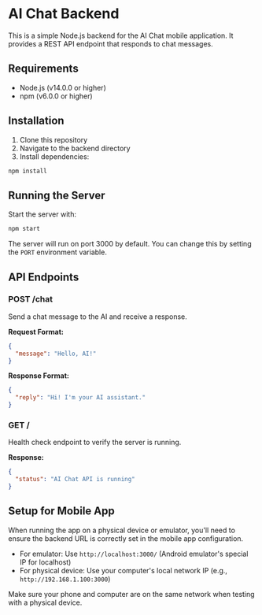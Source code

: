 # AI Chat Backend

This is a simple Node.js backend for the AI Chat mobile application. It provides a REST API endpoint that responds to chat messages.

## Requirements

- Node.js (v14.0.0 or higher)
- npm (v6.0.0 or higher)

## Installation

1. Clone this repository
2. Navigate to the backend directory
3. Install dependencies:

```bash
npm install
```

## Running the Server

Start the server with:

```bash
npm start
```

The server will run on port 3000 by default. You can change this by setting the `PORT` environment variable.

## API Endpoints

### POST /chat

Send a chat message to the AI and receive a response.

**Request Format:**
```json
{
  "message": "Hello, AI!"
}
```

**Response Format:**
```json
{
  "reply": "Hi! I'm your AI assistant."
}
```

### GET /

Health check endpoint to verify the server is running.

**Response:**
```json
{
  "status": "AI Chat API is running"
}
```

## Setup for Mobile App

When running the app on a physical device or emulator, you'll need to ensure the backend URL is correctly set in the mobile app configuration.

- For emulator: Use `http://localhost:3000/` (Android emulator's special IP for localhost)
- For physical device: Use your computer's local network IP (e.g., `http://192.168.1.100:3000`)

Make sure your phone and computer are on the same network when testing with a physical device.